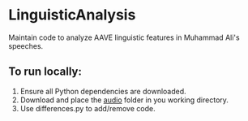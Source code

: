 # LinguisticAnalysis

Maintain code to analyze AAVE linguistic features in Muhammad Ali's speeches.

## To run locally:

  1. Ensure all Python dependencies are downloaded.
  2. Download and place the [audio](https://drive.google.com/drive/folders/1Y83e5_AoBqIesvn1d87ReHch9sIU78M0?usp=sharing) folder in you working directory.
  3. Use differences.py to add/remove code.
